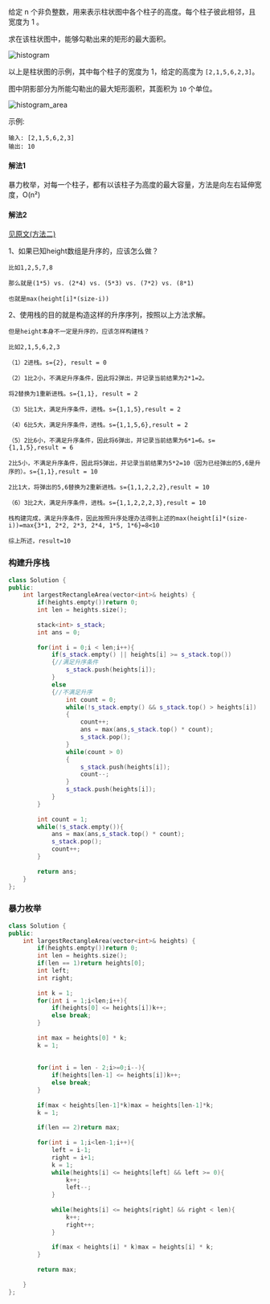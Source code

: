 给定 n 个非负整数，用来表示柱状图中各个柱子的高度。每个柱子彼此相邻，且宽度为 1 。

求在该柱状图中，能够勾勒出来的矩形的最大面积。

![histogram](http://p9ucdlghd.bkt.clouddn.com/histogram.png)

以上是柱状图的示例，其中每个柱子的宽度为 1，给定的高度为 `[2,1,5,6,2,3]`。

图中阴影部分为所能勾勒出的最大矩形面积，其面积为 `10` 个单位。

![histogram_area](http://p9ucdlghd.bkt.clouddn.com/histogram_area.png)
 
示例:
```
输入: [2,1,5,6,2,3]
输出: 10
```
#### 解法1

暴力枚举，对每一个柱子，都有以该柱子为高度的最大容量，方法是向左右延伸宽度，O(n²)

#### 解法2

[见原文(方法二)](https://blog.csdn.net/jingsuwen1/article/details/51577983)

1、如果已知height数组是升序的，应该怎么做？

```
比如1,2,5,7,8

那么就是(1*5) vs. (2*4) vs. (5*3) vs. (7*2) vs. (8*1)

也就是max(height[i]*(size-i))
```

2、使用栈的目的就是构造这样的升序序列，按照以上方法求解。

```
但是height本身不一定是升序的，应该怎样构建栈？

比如2,1,5,6,2,3

（1）2进栈。s={2}, result = 0

（2）1比2小，不满足升序条件，因此将2弹出，并记录当前结果为2*1=2。

将2替换为1重新进栈。s={1,1}, result = 2

（3）5比1大，满足升序条件，进栈。s={1,1,5},result = 2

（4）6比5大，满足升序条件，进栈。s={1,1,5,6},result = 2

（5）2比6小，不满足升序条件，因此将6弹出，并记录当前结果为6*1=6。s={1,1,5},result = 6

2比5小，不满足升序条件，因此将5弹出，并记录当前结果为5*2=10（因为已经弹出的5,6是升序的）。s={1,1},result = 10

2比1大，将弹出的5,6替换为2重新进栈。s={1,1,2,2,2},result = 10

（6）3比2大，满足升序条件，进栈。s={1,1,2,2,2,3},result = 10

栈构建完成，满足升序条件，因此按照升序处理办法得到上述的max(height[i]*(size-i))=max{3*1, 2*2, 2*3, 2*4, 1*5, 1*6}=8<10

综上所述，result=10

```

### 构建升序栈
```CPP
class Solution {
public:
    int largestRectangleArea(vector<int>& heights) {
        if(heights.empty())return 0;
        int len = heights.size();
        
        stack<int> s_stack;
        int ans = 0;
        
        for(int i = 0;i < len;i++){
            if(s_stack.empty() || heights[i] >= s_stack.top())
            {//满足升序条件
                s_stack.push(heights[i]);
            }
            else
            {//不满足升序
                int count = 0;
                while(!s_stack.empty() && s_stack.top() > heights[i])
                {
                    count++;
                    ans = max(ans,s_stack.top() * count);
                    s_stack.pop();
                }
                while(count > 0)
                {
                    s_stack.push(heights[i]);
                    count--;
                }
                s_stack.push(heights[i]);
            }
        }
        
        int count = 1;
        while(!s_stack.empty()){
            ans = max(ans,s_stack.top() * count);
            s_stack.pop();
            count++;
        }
        
        return ans;
    }
};
```

### 暴力枚举
```CPP
class Solution {
public:
    int largestRectangleArea(vector<int>& heights) {
        if(heights.empty())return 0;
        int len = heights.size();
        if(len == 1)return heights[0];
        int left;
        int right;
        
        int k = 1;
        for(int i = 1;i<len;i++){
            if(heights[0] <= heights[i])k++;
            else break;
        }
        
        int max = heights[0] * k;
        k = 1;
        
        
        for(int i = len - 2;i>=0;i--){
            if(heights[len-1] <= heights[i])k++;
            else break;
        }
        
        if(max < heights[len-1]*k)max = heights[len-1]*k;
        k = 1;
        
        if(len == 2)return max;
        
        for(int i = 1;i<len-1;i++){
            left = i-1;
            right = i+1;
            k = 1;
            while(heights[i] <= heights[left] && left >= 0){
                k++;
                left--;
            }
            
            while(heights[i] <= heights[right] && right < len){
                k++;
                right++;
            }
            
            if(max < heights[i] * k)max = heights[i] * k;  
        }
        
        return max;
        
    }
};

```